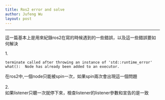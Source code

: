 ```yaml
---
title: Ros2 error and solve
author: Jufeng Wu
layout: post
---
```


----------------------
這一篇基本上是用來紀錄ros2在寫的時候遇到的一些錯誤，以及這一些錯誤要如何解決<br/>


1.<br/>
```
terminate called after throwing an instance of 'std::runtime_error'
what():  Node has already been added to an executor.
```
在ros2中,一個node只能被spin一次，如果spin兩次會出現這一個問題<br/><br/>
2.<br/>
如果listener只聽一次就停下來，檢查listener的listener參數和宣告的是一致<br/>
